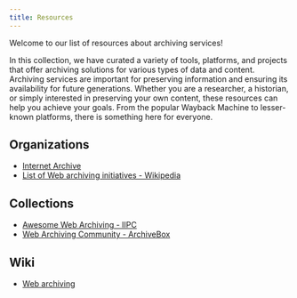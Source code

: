```yaml
---
title: Resources
---
```


Welcome to our list of resources about archiving services!

In this collection, we have curated a variety of tools, platforms, and projects that offer archiving solutions for various types of data and content.
Archiving services are important for preserving information and ensuring its availability for future generations.
Whether you are a researcher, a historian, or simply interested in preserving your own content, these resources can help you achieve your goals.
From the popular Wayback Machine to lesser-known platforms, there is something here for everyone.

## Organizations

- [Internet Archive](https://web.archive.org/)
- [List of Web archiving initiatives - Wikipedia](https://en.wikipedia.org/wiki/List_of_Web_archiving_initiatives)

## Collections

- [Awesome Web Archiving - IIPC](https://github.com/iipc/awesome-web-archiving)
- [Web Archiving Community - ArchiveBox](https://github.com/ArchiveBox/ArchiveBox/wiki/Web-Archiving-Community)

## Wiki

- [Web archiving](https://en.wikipedia.org/wiki/Web_archiving)
